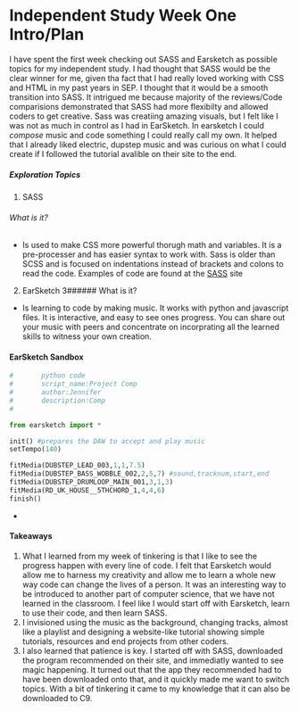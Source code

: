# Independent Study Week One Intro/Plan
I have spent the first week checking out SASS and Earsketch as possible topics for my independent study. I had thought that SASS would be the clear winner for me, given tha fact that I had really loved working with CSS and HTML in my past years in SEP. I thought that it would be a smooth transition into SASS. It intrigued me because majority of the reviews/Code comparisions demonstrated that SASS had more flexibilty and allowed coders to get creative. Sass was creatiing amazing visuals, but I felt like I was not as much in control as I had in EarSketch. In earsketch I could *compose* music and code something I could really call my own. It helped that I already liked electric, dupstep music and was curious on what I could create if I followed the tutorial avalible on their site to the end.
##### Exploration Topics
1. SASS
###### What is it?
  * Is used to make CSS more powerful thorugh math and variables. It is a pre-processer and has easier syntax to work with. Sass is older than SCSS and is focused on indentations instead of brackets and colons to read the code.
  Examples of code are found at the [SASS](http://sass-lang.com/guide) site

   
2. EarSketch
3###### What is it?
  * Is learning to code by making music. It works with python and javascript files. It is interactive, and easy to see ones progress. You can share out your music with peers and concentrate on incorprating all the learned skills to witness your own creation.
#### EarSketch Sandbox
```python
#		python code
#		script_name:Project Comp  
#		author:Jennifer     
#		description:Comp
#

from earsketch import *

init() #prepares the DAW to accept and play music
setTempo(140)

fitMedia(DUBSTEP_LEAD_003,1,1,7.5)
fitMedia(DUBSTEP_BASS_WOBBLE_002,2,5,7) #sound,tracknum,start,end
fitMedia(DUBSTEP_DRUMLOOP_MAIN_001,3,1,3)
fitMedia(RD_UK_HOUSE__5THCHORD_1,4,4,6)
finish()

```
  * 
#### Takeaways
 1. What I learned from my week of tinkering is that I like to see the progress happen with every line of code. I felt that Earsketch would allow me to harness my creativity and allow me to learn a whole new way code can change the lives of a person. It was an interesting way to be introduced to another part of computer science, that we have not learned in the classroom. I feel like I would start off with Earsketch, learn to use their code, and then learn SASS. 
 2.  I invisioned using the music as the background, changing tracks, almost like a playlist and designing a website-like tutorial showing simple tutorials, resources and end projects from other coders.
 3. I also learned that patience is key. I started off with SASS, downloaded the program recommended on their site, and immediatly wanted to see magic happening. It turned out that the app they recommended had to have been downloaded onto that, and it quickly made me want to switch topics. With a bit of tinkering it came to my knowledge that it can also be downloaded to C9.